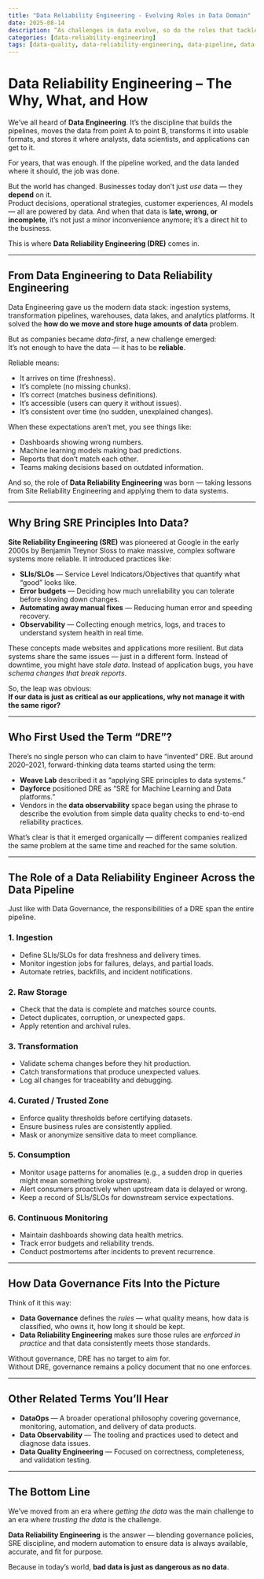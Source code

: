 ```yaml
---
title: "Data Reliability Engineering - Evolving Roles in Data Domain"
date: 2025-08-14
description: “As challenges in data evolve, so do the roles that tackle them."
categories: [data-reliability-engineering]
tags: [data-quality, data-reliability-engineering, data-pipeline, data-ops, data-governance, data-engineering, sre]
---
```


# Data Reliability Engineering – The Why, What, and How

We’ve all heard of **Data Engineering**. It’s the discipline that builds the pipelines, moves the data from point A to point B, transforms it into usable formats, and stores it where analysts, data scientists, and applications can get to it.

For years, that was enough. If the pipeline worked, and the data landed where it should, the job was done.

But the world has changed. Businesses today don’t just *use* data — they **depend** on it.  
Product decisions, operational strategies, customer experiences, AI models — all are powered by data. And when that data is **late, wrong, or incomplete**, it’s not just a minor inconvenience anymore; it’s a direct hit to the business.

This is where **Data Reliability Engineering (DRE)** comes in.

---

## From Data Engineering to Data Reliability Engineering

Data Engineering gave us the modern data stack: ingestion systems, transformation pipelines, warehouses, data lakes, and analytics platforms. It solved the **how do we move and store huge amounts of data** problem.

But as companies became *data-first*, a new challenge emerged:  
It’s not enough to have the data — it has to be **reliable**.

Reliable means:
- It arrives on time (freshness).
- It’s complete (no missing chunks).
- It’s correct (matches business definitions).
- It’s accessible (users can query it without issues).
- It’s consistent over time (no sudden, unexplained changes).

When these expectations aren’t met, you see things like:
- Dashboards showing wrong numbers.
- Machine learning models making bad predictions.
- Reports that don’t match each other.
- Teams making decisions based on outdated information.

And so, the role of **Data Reliability Engineering** was born — taking lessons from Site Reliability Engineering and applying them to data systems.

---

## Why Bring SRE Principles Into Data?

**Site Reliability Engineering (SRE)** was pioneered at Google in the early 2000s by Benjamin Treynor Sloss to make massive, complex software systems more reliable. It introduced practices like:
- **SLIs/SLOs** — Service Level Indicators/Objectives that quantify what “good” looks like.
- **Error budgets** — Deciding how much unreliability you can tolerate before slowing down changes.
- **Automating away manual fixes** — Reducing human error and speeding recovery.
- **Observability** — Collecting enough metrics, logs, and traces to understand system health in real time.

These concepts made websites and applications more resilient. But data systems share the same issues — just in a different form. Instead of downtime, you might have *stale data*. Instead of application bugs, you have *schema changes that break reports*.

So, the leap was obvious:  
**If our data is just as critical as our applications, why not manage it with the same rigor?**

---

## Who First Used the Term “DRE”?

There’s no single person who can claim to have “invented” DRE. But around 2020–2021, forward-thinking data teams started using the term:  
- **Weave Lab** described it as “applying SRE principles to data systems.”  
- **Dayforce** positioned DRE as “SRE for Machine Learning and Data platforms.”  
- Vendors in the **data observability** space began using the phrase to describe the evolution from simple data quality checks to end-to-end reliability practices.

What’s clear is that it emerged organically — different companies realized the same problem at the same time and reached for the same solution.

---

## The Role of a Data Reliability Engineer Across the Data Pipeline

Just like with Data Governance, the responsibilities of a DRE span the entire pipeline.

### 1. Ingestion
- Define SLIs/SLOs for data freshness and delivery times.
- Monitor ingestion jobs for failures, delays, and partial loads.
- Automate retries, backfills, and incident notifications.

### 2. Raw Storage
- Check that the data is complete and matches source counts.
- Detect duplicates, corruption, or unexpected gaps.
- Apply retention and archival rules.

### 3. Transformation
- Validate schema changes before they hit production.
- Catch transformations that produce unexpected values.
- Log all changes for traceability and debugging.

### 4. Curated / Trusted Zone
- Enforce quality thresholds before certifying datasets.
- Ensure business rules are consistently applied.
- Mask or anonymize sensitive data to meet compliance.

### 5. Consumption
- Monitor usage patterns for anomalies (e.g., a sudden drop in queries might mean something broke upstream).
- Alert consumers proactively when upstream data is delayed or wrong.
- Keep a record of SLIs/SLOs for downstream service expectations.

### 6. Continuous Monitoring
- Maintain dashboards showing data health metrics.
- Track error budgets and reliability trends.
- Conduct postmortems after incidents to prevent recurrence.

---

## How Data Governance Fits Into the Picture

Think of it this way:
- **Data Governance** defines the *rules* — what quality means, how data is classified, who owns it, how long it should be kept.
- **Data Reliability Engineering** makes sure those rules are *enforced in practice* and that data consistently meets those standards.

Without governance, DRE has no target to aim for.  
Without DRE, governance remains a policy document that no one enforces.

---

## Other Related Terms You’ll Hear

- **DataOps** — A broader operational philosophy covering governance, monitoring, automation, and delivery of data products.
- **Data Observability** — The tooling and practices used to detect and diagnose data issues.
- **Data Quality Engineering** — Focused on correctness, completeness, and validation testing.

---

## The Bottom Line

We’ve moved from an era where *getting the data* was the main challenge to an era where *trusting the data* is the challenge.

**Data Reliability Engineering** is the answer — blending governance policies, SRE discipline, and modern automation to ensure data is always available, accurate, and fit for purpose.

Because in today’s world, **bad data is just as dangerous as no data**.

